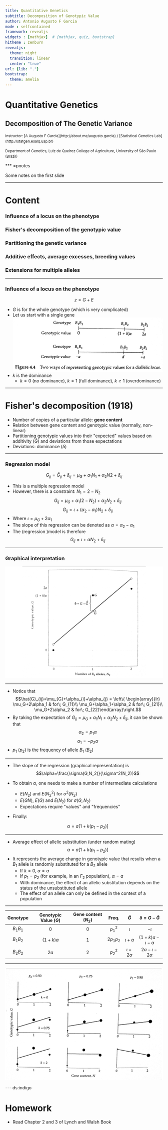 ```yaml
---
title: Quantitative Genetics
subtitle: Decomposition of Genotypic Value
author: Antonio Augusto F Garcia
mode : selfcontained
framework: revealjs
widgets : [mathjax]  # {mathjax, quiz, bootstrap}
hitheme : zenburn
revealjs:
  theme: night
  transition: linear
  center: "true"
url: {lib: "."}
bootstrap:
  theme: amelia
---
```


# Quantitative Genetics

## Decomposition of The Genetic Variance

<small>
Instructor: [A Augusto F Garcia](http://about.me/augusto.garcia)
/ [Statistical Genetics Lab](http://statgen.esalq.usp.br) </small>

<small>Department of Genetics, Luiz de Queiroz College of Agriculture,
University of São Paulo (Brazil)</small>

<script src="http://ajax.googleapis.com/ajax/libs/jquery/1.9.1/jquery.min.js"></script>

*** =pnotes

Some notes on the first slide

---

# Content

### Influence of a locus on the phenotype
### Fisher's decomposition of the genotypic value
### Partitioning the genetic variance
### Additive effects, average excesses, breeding values
### Extensions for multiple alleles


---

### Influence of a locus on the phenotype

$$z = G + E$$

- $G$ is for the whole genotype (which is very complicated)
- Let us start with a single gene
![](./images/Figure4-4.jpg)
- $k$ is the dominance
  - $k=0$ (no dominance), $k=1$ (full dominance), $k\geq 1$
  (overdominance)

---

# Fisher's decomposition (1918)

- Number of copies of a particular allele: **gene content**
- Relation between gene content and genotypic value (normally,
  non-linear)
- Partitioning genotypic values into their "expected" values based on
  additivity ($\hat{G}$) and deviations from those expectations
- Deviations: dominance ($\delta$)


---

### Regression model


$$G_{ij}=\hat{G}_{ij}+\delta_{ij}=\mu_G+\alpha_1N_1+\alpha_2N2+\delta_{ij}$$

- This is a multiple regression model
- However, there is a constraint: $N_1=2-N_2$
  $$G_{ij}=\mu_{G}+\alpha_1(2-N_2)+\alpha_2N_2+\delta_{ij}$$
  $$G_{ij}=\iota + (\alpha_2-\alpha_1)N_2 + \delta_{ij}$$
- Where $\iota=\mu_G+2\alpha_1$
- The slope of this regression can be denoted as $\alpha=\alpha_2-\alpha_1$
- The (regression )model is therefore
  $$G_{ij}=\iota+\alpha N_2 + \delta_{ij}$$

---

### Graphical interpretation

![](./images/Figure4-6.jpg)


---

- Notice that
  $$\hat{G}_{ij}=\mu_{G}+\alpha_{i}+\alpha_{j} = \left\{
  \begin{array}{lr} \mu_G+2\alpha_1 & for\; G_{11}\\
  \mu_G+\alpha_1+\alpha_2 & for\; G_{21}\\
  \mu_G+2\alpha_2 & for\; G_{22}\end{array}\right.$$
- By taking the expectation of
  $G_{ij}=\mu_G+\alpha_1N_1+\alpha_2N_2+\delta_{ij}$, it can be shown
  that
  $$\alpha_2=p_1\alpha$$
  $$\alpha_1=-p_2\alpha$$
- $p_1$ ($p_2$) is the frequency of allele $B_1$ ($B_2$)


---

- The slope of the regression (graphical representation) is
  $$\alpha=\frac{\sigma(G,N_2)}{\sigma^2(N_2)}$$
- To obtain $\alpha$, one needs to make a number of intermediate
  calculations
  - $E(N_2)$ and $E(N_2^2)$ for $\sigma^2(N_2)$
  - $E(GN)$, $E(G)$ and $E(N_2)$ for $\sigma(G,N_2)$
  - Expectations require "values" and "frequencies"
- Finally:

    $$\alpha=a[1+k(p_1-p_2)]$$
    

---

- Average effect of allelic substitution (under random mating)
  $$\alpha=a[1+k(p_1-p_2)]$$
- It represents the average change in genotypic value that results
  when a $B_1$ allele is randomly substituted for a $B_2$ allele
  - If $k=0$, $\alpha=a$
  - If $p_1=p_2$ (for example, in an $F_2$ population), $\alpha=a$
  - With dominance, the effect of an allelic substitution depends on
    the status of the unsubstituted allele
  - The effect of an allele can only be defined in the context of a
    population


---

| Genotype | Genotypic Value ($G$) | Gene content ($N_2$) | Freq. | $\hat{G}$ | $\delta=G-\hat{G}$ |
|:--------:|:---------------------:|:--------------------:|:---------:|:---------:|:------------------:|
| $B_1B_1$ | $0$        | $0$ | $p_1^2$   | $\iota$        | $-\iota$ |
| $B_1B_2$ | $(1+k)a$   | $1$ | $2p_1p_2$ | $\iota+\alpha$ | $(1+k)a-\iota-\alpha$ |
| $B_2B_2$ | $2a$       | $2$ | $p_2^2$   | $\iota+2\alpha$| $2a-\iota-2\alpha$ |


---


![](./images/Figure4-7.jpg)







--- ds:indigo


# Homework

  - Read Chapter 2 and 3 of Lynch and Walsh Book
